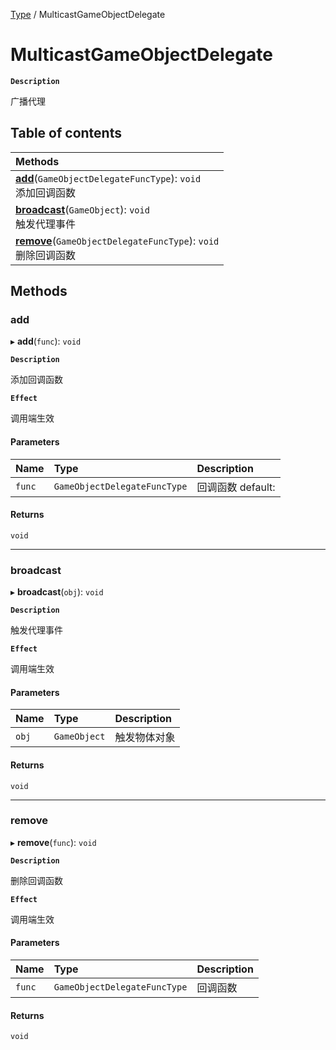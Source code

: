 [Type](../modules/Type.Type.md) / MulticastGameObjectDelegate

# MulticastGameObjectDelegate <Badge type="tip" text="Class" />

**`Description`**

广播代理

## Table of contents

| Methods |
| :-----|
| **[add](Type.MulticastGameObjectDelegate.md#add)**(`GameObjectDelegateFuncType`): `void` <br> 添加回调函数|
| **[broadcast](Type.MulticastGameObjectDelegate.md#broadcast)**(`GameObject`): `void` <br> 触发代理事件|
| **[remove](Type.MulticastGameObjectDelegate.md#remove)**(`GameObjectDelegateFuncType`): `void` <br> 删除回调函数|

## Methods

### add

▸ **add**(`func`): `void`

**`Description`**

添加回调函数

**`Effect`**

调用端生效

#### Parameters

| Name | Type | Description |
| :------ | :------ | :------ |
| `func` | `GameObjectDelegateFuncType` |  回调函数 default: |

#### Returns

`void`

___

### broadcast

▸ **broadcast**(`obj`): `void`

**`Description`**

触发代理事件

**`Effect`**

调用端生效

#### Parameters

| Name | Type | Description |
| :------ | :------ | :------ |
| `obj` | `GameObject` |  触发物体对象 |

#### Returns

`void`

___

### remove

▸ **remove**(`func`): `void`

**`Description`**

删除回调函数

**`Effect`**

调用端生效

#### Parameters

| Name | Type | Description |
| :------ | :------ | :------ |
| `func` | `GameObjectDelegateFuncType` |  回调函数 |

#### Returns

`void`
